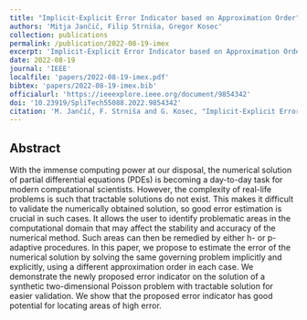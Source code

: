 ```yaml
---
title: "Implicit-Explicit Error Indicator based on Approximation Order"
authors: 'Mitja Jančič, Filip Strniša, Gregor Kosec'
collection: publications
permalink: /publication/2022-08-19-imex
excerpt: 'Implicit-Explicit Error Indicator based on Approximation Order.'
date: 2022-08-19
journal: 'IEEE'
localfile: 'papers/2022-08-19-imex.pdf'
bibtex: 'papers/2022-08-19-imex.bib'
officialurl: 'https://ieeexplore.ieee.org/document/9854342'
doi: '10.23919/SpliTech55088.2022.9854342'
citation: 'M. Jančič, F. Strniša and G. Kosec, "Implicit-Explicit Error Indicator based on Approximation Order," 2022 7th International Conference on Smart and Sustainable Technologies (SpliTech), 2022, pp. 01-04, doi: 10.23919/SpliTech55088.2022.9854342.'
---
```


## Abstract

With the immense computing power at our disposal, the numerical solution of partial differential equations (PDEs) is becoming a day-to-day task for modern computational scientists. However, the complexity of real-life problems is such that tractable solutions do not exist. This makes it difficult to validate the numerically obtained solution, so good error estimation is crucial in such cases. It allows the user to identify problematic areas in the computational domain that may affect the stability and accuracy of the numerical method. Such areas can then be remedied by either h- or p-adaptive procedures. In this paper, we propose to estimate the error of the numerical solution by solving the same governing problem implicitly and explicitly, using a different approximation order in each case. We demonstrate the newly proposed error indicator on the solution of a synthetic two-dimensional Poisson problem with tractable solution for easier validation. We show that the proposed error indicator has good potential for locating areas of high error.